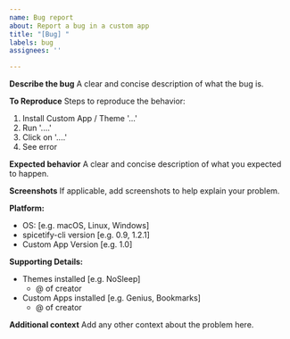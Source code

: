 ```yaml
---
name: Bug report
about: Report a bug in a custom app
title: "[Bug] "
labels: bug
assignees: ''

---
```


**Describe the bug**
A clear and concise description of what the bug is.

**To Reproduce**
Steps to reproduce the behavior:
1. Install Custom App / Theme  '...'
2. Run '....'
3. Click on '....'
4. See error

**Expected behavior**
A clear and concise description of what you expected to happen.

**Screenshots**
If applicable, add screenshots to help explain your problem.

**Platform:**
 - OS: [e.g. macOS, Linux, Windows]
 - spicetify-cli version [e.g. 0.9, 1.2.1]
 - Custom App Version [e.g. 1.0]

**Supporting Details:**
 - Themes installed [e.g. NoSleep]
      - @ of creator
 - Custom Apps installed [e.g. Genius, Bookmarks]
      - @ of creator

**Additional context**
Add any other context about the problem here.
